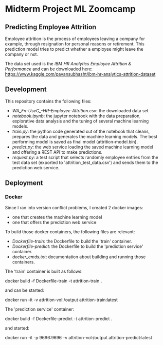 # Midterm Project ML Zoomcamp

## Predicting Employee Attrition

Employee attrition is the process of employees leaving a company for example, through resignation for personal reasons or retirement.
This prediction model tries to predict whether a employee might leave the company or not.

The data set used is the *IBM HR Analytics Employee Attrition & Performance* and can be downloaded here: https://www.kaggle.com/pavansubhasht/ibm-hr-analytics-attrition-dataset

## Development

This repository contains the following files:

- *WA_Fn-UseC_-HR-Employee-Attrition.csv*: the downloaded data set
- *notebook.ipynb*: the jupyter notebook with the data preparation, explorative data analysis and the tuning of several machine learning models.
- *train.py*: the python code generated out of the notebook that cleans, prepares the data and generates the machine learning models. The best performing model is saved as final model (attrition-model.bin).
- *predict.py*: the web service loading the saved machine learning model and offering a REST API to make predictions.
- *request.py*: a test script that selects randomly employee entries from the test data set (exported to 'attrition_test_data.csv') and sends them to the prediction web service.  


## Deployment

### Docker

Since I ran into version conflict problems, I created 2 docker images:

- one that creates the machine learning model
- one that offers the prediction web service

To build those docker containers, the following files are relevant:
- *Dockerfile-train*: the Dockerfile to build the 'train' container.
- *Dockerfile-predict*: the Dockerfile to build the 'prediction service' container.
- *docker_cmds.txt*: documentation about building and running those containers.


The 'train' container is built as follows: 

docker build -f Dockerfile-train -t attrition-train .

and can be started:

docker run -it -v attrition-vol:/output attrition-train:latest

The  'prediction service' container: 

docker build -f Dockerfile-predict -t attrition-predict .

and started:

docker run -it -p 9696:9696 -v attrition-vol:/output attrition-predict:latest
